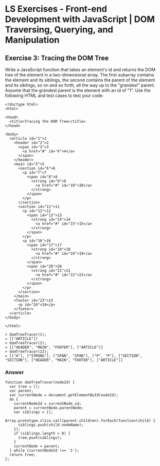 # LS Exercises - Front-end Development with JavaScript | DOM Traversing, Querying, and Manipulation

## Exercise 3: Tracing the DOM Tree

Write a JavaScript function that takes an element's id and returns the DOM tree of the element in a two-dimensional array. The first subarray contains the element and its siblings, the second contains the parent of the element and its siblings, so on and so forth, all the way up to the "grandest" parent. Assume that the grandest parent is the element with an id of "1". Use the following HTML and test cases to test your code:

```
<!doctype html>
<html>

<head>
  <title>Tracing the DOM Tree</title>
</head>

<body>
  <article id="1">1
    <header id="2">2
      <span id="3">3
        <a href="#" id="4">4</a>
      </span>
    </header>
    <main id="5">5
      <section id="6">6
        <p id="7">7
          <span id="8">8
            <strong id="9">9
              <a href="#" id="10">10</a>
            </strong>
          </span>
        </p>
      </section>
      <section id="11">11
        <p id="12">12
          <span id="13">13
            <strong id="14">14
              <a href="#" id="15">15</a>
            </strong>
          </span>
        </p>
        <p id="16">16
          <span id="17">17
            <strong id="18">18
              <a href="#" id="19">19</a>
            </strong>
          </span>
          <span id="20">20
            <strong id="21">21
              <a href="#" id="22">22</a>
            </strong>
          </span>
        </p>
      </section>
    </main>
    <footer id="23">23
      <p id="24">24</p>
    </footer>
  </article>
</body>

</html>
```

```
> domTreeTracer(1);
= [["ARTICLE"]]
> domTreeTracer(2);
= [["HEADER", "MAIN", "FOOTER"], ["ARTICLE"]]
> domTreeTracer(22);
= [["A"], ["STRONG"], ["SPAN", "SPAN"], ["P", "P"], ["SECTION", "SECTION"], ["HEADER", "MAIN", "FOOTER"], ["ARTICLE"]]
```

### Answer

```
function domTreeTracer(nodeId) {
  var tree = [];
  var parent;
  var currentNode = document.getElementById(nodeId);
  do {
    currentNodeId = currentNode.id;
    parent = currentNode.parentNode;
    var siblings = [];
    Array.prototype.slice.call(parent.children).forEach(function(child) {
      siblings.push(child.nodeName);
    });
    if (siblings.length > 0) {
      tree.push(siblings);
    }
    currentNode = parent;
  } while (currentNodeId !== '1');
  return tree;
};
```
